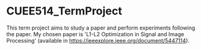 # CUEE514_TermProject
This term project aims to study a paper and perform experiments following the paper. My chosen paper is  'L1-L2 Optimization in Signal and Image Processing' (available in https://ieeexplore.ieee.org/document/5447114).